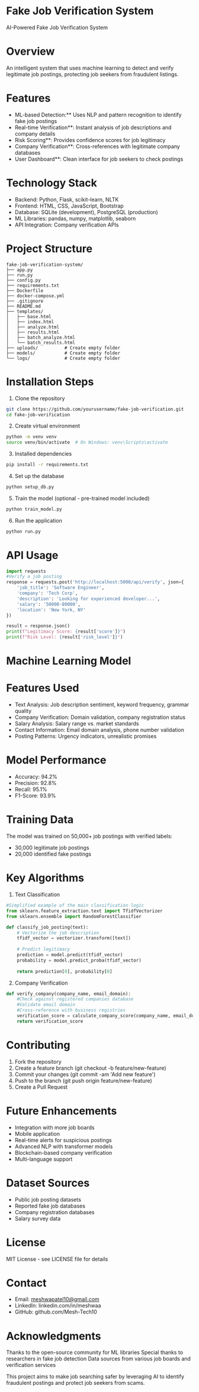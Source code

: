 # Fake Job Verification System
AI-Powered Fake Job Verification System
# Overview
An intelligent system that uses machine learning to detect and verify legitimate job postings, protecting job seekers from fraudulent listings.

# Features
- ML-based Detection:** Uses NLP and pattern recognition to identify fake job postings
- Real-time Verification**: Instant analysis of job descriptions and company details
- Risk Scoring**: Provides confidence scores for job legitimacy
- Company Verification**: Cross-references with legitimate company databases
- User Dashboard**: Clean interface for job seekers to check postings

# Technology Stack
- Backend: Python, Flask, scikit-learn, NLTK
- Frontend: HTML, CSS, JavaScript, Bootstrap
- Database: SQLite (development), PostgreSQL (production)
- ML Libraries: pandas, numpy, matplotlib, seaborn
- API Integration: Company verification APIs

# Project Structure
```
fake-job-verification-system/
├── app.py
├── run.py
├── config.py
├── requirements.txt
├── Dockerfile
├── docker-compose.yml
├── .gitignore
├── README.md
├── templates/
│   ├── base.html
│   ├── index.html
│   ├── analyze.html
│   ├── results.html
│   ├── batch_analyze.html
│   └── batch_results.html
├── uploads/          # Create empty folder
├── models/           # Create empty folder
└── logs/             # Create empty folder
```
# Installation Steps
1. Clone the repository
```bash
git clone https://github.com/yourusername/fake-job-verification.git
cd fake-job-verification
```
2. Create virtual environment
```bash
python -m venv venv
source venv/bin/activate  # On Windows: venv\Scripts\activate
```
3. Installed dependencies
```bash
pip install -r requirements.txt
```
4. Set up the database
```bash
python setup_db.py
```
5. Train the model (optional - pre-trained model included)
```bash
python train_model.py
```
6. Run the application
```bash
python run.py
```
# API Usage
```python
import requests
#Verify a job posting
response = requests.post('http://localhost:5000/api/verify', json={
    'job_title': 'Software Engineer',
    'company': 'Tech Corp',
    'description': 'Looking for experienced developer...',
    'salary': '50000-80000',
    'location': 'New York, NY'
})

result = response.json()
print(f"Legitimacy Score: {result['score']}")
print(f"Risk Level: {result['risk_level']}")
```
# Machine Learning Model
# Features Used
- Text Analysis: Job description sentiment, keyword frequency, grammar quality
- Company Verification: Domain validation, company registration status
- Salary Analysis: Salary range vs. market standards
- Contact Information: Email domain analysis, phone number validation
- Posting Patterns: Urgency indicators, unrealistic promises

# Model Performance
- Accuracy: 94.2%
- Precision: 92.8%
- Recall: 95.1%
- F1-Score: 93.9%

# Training Data
The model was trained on 50,000+ job postings with verified labels:
- 30,000 legitimate job postings
- 20,000 identified fake postings

# Key Algorithms
1. Text Classification
```python
#Simplified example of the main classification logic
from sklearn.feature_extraction.text import TfidfVectorizer
from sklearn.ensemble import RandomForestClassifier

def classify_job_posting(text):
    # Vectorize the job description
    tfidf_vector = vectorizer.transform([text])
    
    # Predict legitimacy
    prediction = model.predict(tfidf_vector)
    probability = model.predict_proba(tfidf_vector)
    
    return prediction[0], probability[0]
```
2. Company Verification
```python
def verify_company(company_name, email_domain):
    #Check against registered companies database
    #Validate email domain
    #Cross-reference with business registries
    verification_score = calculate_company_score(company_name, email_domain)
    return verification_score
```
# Contributing
1. Fork the repository
2. Create a feature branch (git checkout -b feature/new-feature)
3. Commit your changes (git commit -am 'Add new feature')
4. Push to the branch (git push origin feature/new-feature)
5. Create a Pull Request

# Future Enhancements
 - Integration with more job boards
 - Mobile application
 - Real-time alerts for suspicious postings
 - Advanced NLP with transformer models
 - Blockchain-based company verification
 - Multi-language support

# Dataset Sources
- Public job posting datasets
- Reported fake job databases
- Company registration databases
- Salary survey data

# License
MIT License - see LICENSE file for details

# Contact
- Email: meshwapatel10@gmail.com
- LinkedIn: linkedin.com/in/meshwaa
- GitHub: github.com/Mesh-Tech10

# Acknowledgments
Thanks to the open-source community for ML libraries
Special thanks to researchers in fake job detection
Data sources from various job boards and verification services


This project aims to make job searching safer by leveraging AI to identify fraudulent postings and protect job seekers from scams.